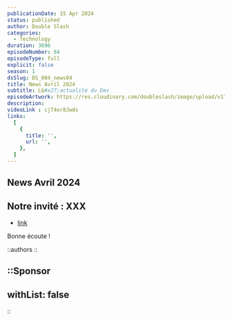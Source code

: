 ```yaml
---
publicationDate: 15 Apr 2024
status: published
author: Double Slash
categories:
  - Technology
duration: 3696
episodeNumber: 84
episodeType: full
explicit: false
season: 1
dsSlug: DS_084_news04
title: News Avril 2024
subtitle: L&#x27;actualité du Dev
episodeArtwork: https://res.cloudinary.com/doubleslash/image/upload/v1713027183/episode/ART_84_vskr3u.png
description: 
videoLink : cjT4or8Jwds
links:
  [
    {
      title: '',
      url: '',
    },
  ]
---
```

## News Avril 2024

## Notre invité : XXX

- [link](http)

Bonne écoute !

::authors
::

::Sponsor
---
withList: false
---
::
